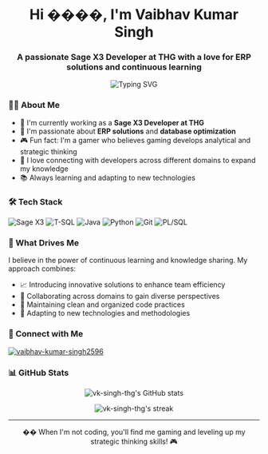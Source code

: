 <h1 align="center">Hi ����, I'm Vaibhav Kumar Singh</h1>
<h3 align="center">A passionate Sage X3 Developer at THG with a love for ERP solutions and continuous learning</h3>

<p align="center">
  <img src="https://readme-typing-svg.herokuapp.com?font=Fira+Code&pause=1000&color=2C953D&center=true&vCenter=true&width=435&lines=Sage+X3+Developer;ERP+Specialist;Database+Expert;Continuous+Learner" alt="Typing SVG" />
</p>

### 👨‍💻 About Me

- 🔭 I'm currently working as a **Sage X3 Developer at THG**
- 🌱 I'm passionate about **ERP solutions** and **database optimization**
- 🎮 Fun fact: I'm a gamer who believes gaming develops analytical and strategic thinking
- 🤝 I love connecting with developers across different domains to expand my knowledge
- 📚 Always learning and adapting to new technologies

### 🛠️ Tech Stack

<p align="left">
<img src="https://img.shields.io/badge/Sage%20X3-2C953D?style=for-the-badge&logo=sage&logoColor=white" alt="Sage X3"/>
<img src="https://img.shields.io/badge/T--SQL-CC2927?style=for-the-badge&logo=microsoft-sql-server&logoColor=white" alt="T-SQL"/>
<img src="https://img.shields.io/badge/Java-ED8B00?style=for-the-badge&logo=java&logoColor=white" alt="Java"/>
<img src="https://img.shields.io/badge/Python-3776AB?style=for-the-badge&logo=python&logoColor=white" alt="Python"/>
<img src="https://img.shields.io/badge/Git-F05032?style=for-the-badge&logo=git&logoColor=white" alt="Git"/>
<img src="https://img.shields.io/badge/PL%2FSQL-F80000?style=for-the-badge&logo=oracle&logoColor=white" alt="PL/SQL"/>
</p>

### 🌟 What Drives Me

I believe in the power of continuous learning and knowledge sharing. My approach combines:
- 📈 Introducing innovative solutions to enhance team efficiency
- 🤝 Collaborating across domains to gain diverse perspectives
- 🎯 Maintaining clean and organized code practices
- 🔄 Adapting to new technologies and methodologies

### 🔗 Connect with Me

<p align="left">
<a href="https://www.linkedin.com/in/vaibhav-kumar-singh2596" target="blank"><img align="center" src="https://img.shields.io/badge/LinkedIn-0077B5?style=for-the-badge&logo=linkedin&logoColor=white" alt="vaibhav-kumar-singh2596" /></a>
</p>

### 📊 GitHub Stats

<p align="center">
<img align="center" src="https://github-readme-stats.vercel.app/api?username=vk-singh-thg&show_icons=true&theme=github_dark&hide_border=true&count_private=true" alt="vk-singh-thg's GitHub stats" />
</p>

<p align="center">
<img align="center" src="https://github-readme-streak-stats.herokuapp.com?user=vk-singh-thg&theme=github-dark-blue&hide_border=true&date_format=M%20j%5B%2C%20Y%5D" alt="vk-singh-thg's streak" />
</p>

---

<p align="center">�� When I'm not coding, you'll find me gaming and leveling up my strategic thinking skills! 🎮</p>

